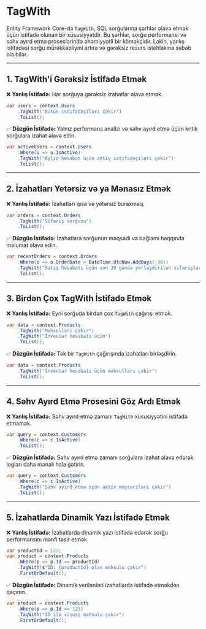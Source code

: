 # TagWith

Entity Framework Core-da `TagWith`, SQL sorğularına şərhlər əlavə etmək üçün istifadə olunan bir xüsusiyyətdir. Bu şərhlər, sorğu performansı və səhv ayırd etmə proseslərində əhəmiyyətli bir köməkçidir. Lakin, yanlış istifadəsi sorğu mürəkkəbliyini artıra və gərəksiz resurs istehlakına səbəb ola bilər.

---

## 1. TagWith'i Gərəksiz İstifadə Etmək

❌ **Yanlış İstifadə:** Hər sorğuya gərəksiz izahatlar əlavə etmək.

```csharp
var users = context.Users
    .TagWith("Bütün istifadəçiləri çəkir")
    .ToList();
```

✅ **Düzgün İstifadə:** Yalnız performans analizi və səhv ayırd etmə üçün kritik sorğulara izahat əlavə edin.

```csharp
var activeUsers = context.Users
    .Where(u => u.IsActive)
    .TagWith("Aylıq hesabat üçün aktiv istifadəçiləri çəkir")
    .ToList();
```

---

## 2. İzahatları Yetərsiz və ya Mənasız Etmək

❌ **Yanlış İstifadə:** İzahatları qısa və yetərsiz buraxmaq.

```csharp
var orders = context.Orders
    .TagWith("Sifariş sorğusu")
    .ToList();
```

✅ **Düzgün İstifadə:** İzahatlara sorğunun məqsədi və bağlamı haqqında məlumat əlavə edin.

```csharp
var recentOrders = context.Orders
    .Where(o => o.OrderDate > DateTime.UtcNow.AddDays(-30))
    .TagWith("Satış hesabatı üçün son 30 gündə yerləşdirilən sifarişləri çəkir")
    .ToList();
```

---

## 3. Birdən Çox TagWith İstifadə Etmək

❌ **Yanlış İstifadə:** Eyni sorğuda birdən çox `TagWith` çağırışı etmək.

```csharp
var data = context.Products
    .TagWith("Məhsulları çəkir")
    .TagWith("İnventar hesabatı üçün")
    .ToList();
```

✅ **Düzgün İstifadə:** Tək bir `TagWith` çağırışında izahatları birləşdirin.

```csharp
var data = context.Products
    .TagWith("İnventar hesabatı üçün məhsulları çəkir")
    .ToList();
```

---

## 4. Səhv Ayırd Etmə Prosesini Göz Ardı Etmək

❌ **Yanlış İstifadə:** Səhv ayırd etmə zamanı `TagWith` xüsusiyyətini istifadə etməmək.

```csharp
var query = context.Customers
    .Where(c => c.IsActive)
    .ToList();
```

✅ **Düzgün İstifadə:** Səhv ayırd etmə zamanı sorğulara izahat əlavə edərək logları daha mənalı hala gətirin.

```csharp
var query = context.Customers
    .Where(c => c.IsActive)
    .TagWith("Səhv ayırd etmə üçün aktiv müştəriləri çəkir")
    .ToList();
```

---

## 5. İzahatlarda Dinamik Yazı İstifadə Etmək

❌ **Yanlış İstifadə:** İzahatlarda dinamik yazı istifadə edərək sorğu performansını mənfi təsir etmək.

```csharp
var productId = 123;
var product = context.Products
    .Where(p => p.Id == productId)
    .TagWith($"ID: {productId} olan məhsulu çəkir")
    .FirstOrDefault();
```

✅ **Düzgün İstifadə:** Dinamik verilənləri izahatlarda istifadə etməkdən qaçının.

```csharp
var product = context.Products
    .Where(p => p.Id == 123)
    .TagWith("ID ilə xüsusi məhsulu çəkir")
    .FirstOrDefault();
```